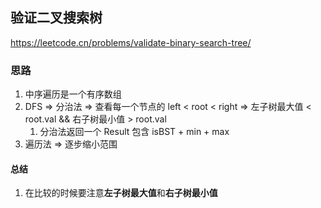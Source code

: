 ## 验证二叉搜索树

<https://leetcode.cn/problems/validate-binary-search-tree/>

### 思路

1. 中序遍历是一个有序数组
2. DFS => 分治法 => 查看每一个节点的 left < root < right => 左子树最大值 < root.val && 右子树最小值 > root.val
    1. 分治法返回一个 Result 包含 isBST + min + max
3. 遍历法 => 逐步缩小范围

#### 总结

1. 在比较的时候要注意**左子树最大值**和**右子树最小值**
